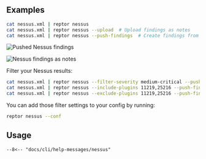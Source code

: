 ## Examples

```bash title="Nessus"
cat nessus.xml | reptor nessus
cat nessus.xml | reptor nessus --upload  # Upload findings as notes
cat nessus.xml | reptor nessus --push-findings  # Create findings from scan results
```

![Pushed Nessus findings](/cli/assets/nessus_uploaded_findings.png)

![Nessus findings as notes](/cli/assets/nessus_uploaded_notes.png)

Filter your Nessus results:

```bash title="Nessus Filter"
cat nessus.xml | reptor nessus --filter-severity medium-critical --push-findings
cat nessus.xml | reptor nessus --include-plugins 11219,25216 --push-findings  # Include only plugin IDs 11219, 25216
cat nessus.xml | reptor nessus --exclude-plugins 11219,25216 --push-findings  # Exclude plugin IDs 11219, 25216
```

You can add those filter settings to your config by running:

```bash title="Nessus conf"
reptor nessus --conf
```


## Usage
```
--8<-- "docs/cli/help-messages/nessus"
```
